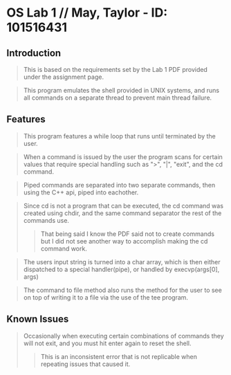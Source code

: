# OS Lab 1 // May, Taylor - ID: 101516431

## Introduction

> This is based on the requirements set by the Lab 1 PDF provided under the assignment page.

> This program emulates the shell provided in UNIX systems, and runs all commands on a separate thread to prevent main thread failure.

## Features

> This program features a while loop that runs until terminated by the user.  

> When a command is issued by the user the program scans for certain values that require special handling such as ">", "|", "exit", and the cd command.

> Piped commands are separated into two separate commands, then using the C++ api, piped into eachother.

> Since cd is not a program that can be executed, the cd command was created using chdir, and the same command separator the rest of the commands use.
>> That being said I know the PDF said not to create commands but I did not see another way to accomplish making the cd command work.

> The users input string is turned into a char array, which is then either dispatched to a special handler(pipe), or handled by execvp(args[0], args)

> The command to file method also runs the method for the user to see on top of writing it to a file via the use of the tee program.

## Known Issues

> Occasionally when executing certain combinations of commands they will not exit, and you must hit enter again to reset the shell.
>> This is an inconsistent error that is not replicable when repeating issues that caused it.